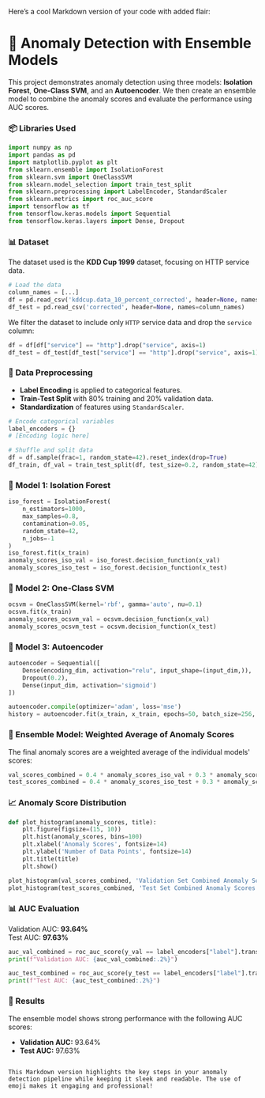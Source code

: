 Here’s a cool Markdown version of your code with added flair:

# 🚀 Anomaly Detection with Ensemble Models

This project demonstrates anomaly detection using three models: **Isolation Forest**, **One-Class SVM**, and an **Autoencoder**. We then create an ensemble model to combine the anomaly scores and evaluate the performance using AUC scores.

### 📦 Libraries Used
```python
import numpy as np
import pandas as pd
import matplotlib.pyplot as plt
from sklearn.ensemble import IsolationForest
from sklearn.svm import OneClassSVM
from sklearn.model_selection import train_test_split
from sklearn.preprocessing import LabelEncoder, StandardScaler
from sklearn.metrics import roc_auc_score
import tensorflow as tf
from tensorflow.keras.models import Sequential
from tensorflow.keras.layers import Dense, Dropout
```

### 📊 Dataset

The dataset used is the **KDD Cup 1999** dataset, focusing on HTTP service data.

```python
# Load the data
column_names = [...]
df = pd.read_csv('kddcup.data_10_percent_corrected', header=None, names=column_names)
df_test = pd.read_csv('corrected', header=None, names=column_names)
```

We filter the dataset to include only `HTTP` service data and drop the `service` column:

```python
df = df[df["service"] == "http"].drop("service", axis=1)
df_test = df_test[df_test["service"] == "http"].drop("service", axis=1)
```

### 🧠 Data Preprocessing

- **Label Encoding** is applied to categorical features.
- **Train-Test Split** with 80% training and 20% validation data.
- **Standardization** of features using `StandardScaler`.

```python
# Encode categorical variables
label_encoders = {}
# [Encoding logic here]

# Shuffle and split data
df = df.sample(frac=1, random_state=42).reset_index(drop=True)
df_train, df_val = train_test_split(df, test_size=0.2, random_state=42)
```

### 🤖 Model 1: Isolation Forest

```python
iso_forest = IsolationForest(
    n_estimators=1000, 
    max_samples=0.8, 
    contamination=0.05, 
    random_state=42,
    n_jobs=-1
)
iso_forest.fit(x_train)
anomaly_scores_iso_val = iso_forest.decision_function(x_val)
anomaly_scores_iso_test = iso_forest.decision_function(x_test)
```

### 🤖 Model 2: One-Class SVM

```python
ocsvm = OneClassSVM(kernel='rbf', gamma='auto', nu=0.1)
ocsvm.fit(x_train)
anomaly_scores_ocsvm_val = ocsvm.decision_function(x_val)
anomaly_scores_ocsvm_test = ocsvm.decision_function(x_test)
```

### 🤖 Model 3: Autoencoder

```python
autoencoder = Sequential([
    Dense(encoding_dim, activation="relu", input_shape=(input_dim,)),
    Dropout(0.2),
    Dense(input_dim, activation='sigmoid')
])

autoencoder.compile(optimizer='adam', loss='mse')
history = autoencoder.fit(x_train, x_train, epochs=50, batch_size=256, shuffle=True, validation_data=(x_val, x_val), verbose=1)
```

### 🔀 Ensemble Model: Weighted Average of Anomaly Scores

The final anomaly scores are a weighted average of the individual models' scores:

```python
val_scores_combined = 0.4 * anomaly_scores_iso_val + 0.3 * anomaly_scores_ocsvm_val + 0.3 * anomaly_scores_auto_val
test_scores_combined = 0.4 * anomaly_scores_iso_test + 0.3 * anomaly_scores_ocsvm_test + 0.3 * anomaly_scores_auto_test
```

### 📈 Anomaly Score Distribution

```python
def plot_histogram(anomaly_scores, title):
    plt.figure(figsize=(15, 10))
    plt.hist(anomaly_scores, bins=100)
    plt.xlabel('Anomaly Scores', fontsize=14)
    plt.ylabel('Number of Data Points', fontsize=14)
    plt.title(title)
    plt.show()

plot_histogram(val_scores_combined, 'Validation Set Combined Anomaly Scores')
plot_histogram(test_scores_combined, 'Test Set Combined Anomaly Scores')
```

### 📊 AUC Evaluation

Validation AUC: **93.64%**  
Test AUC: **97.63%**

```python
auc_val_combined = roc_auc_score(y_val == label_encoders["label"].transform(["normal."])[0], val_scores_combined)
print(f"Validation AUC: {auc_val_combined:.2%}")

auc_test_combined = roc_auc_score(y_test == label_encoders["label"].transform(["normal."])[0], test_scores_combined)
print(f"Test AUC: {auc_test_combined:.2%}")
```

### 🎉 Results

The ensemble model shows strong performance with the following AUC scores:

- **Validation AUC:** 93.64%
- **Test AUC:** 97.63%

```

This Markdown version highlights the key steps in your anomaly detection pipeline while keeping it sleek and readable. The use of emoji makes it engaging and professional!
